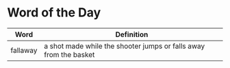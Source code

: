 # Word of the Day

|Word|Definition|
|---|---|
|fallaway|a shot made while the shooter jumps or falls away from the basket|